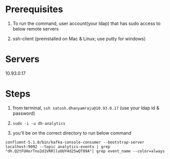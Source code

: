 # Prerequisites

1.  To run the command, user account(your ldap) that has sudo access to
    below remote servers

2.  ssh-client (preinstalled on Mac & Linux; use putty for windows)

# Servers

10.93.0.17

# Steps

1.  from terminal, `ssh satosh.dhanyamraju@10.93.0.17` (use your ldap id
    & password)

2.  `sudo -i -u dh-analytics`

3.  you\'ll be on the correct directory to run below command 

`confluent-5.1.0/bin/kafka-console-consumer --bootstrap-server localhost:9092 --topic analytics-events | grep "dh.Q2tFUHorTno2d1VRRlluOUY4d25wQT09A"| grep event_name --color=always`
